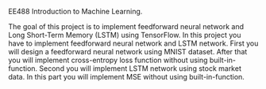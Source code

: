 EE488 Introduction to Machine Learning.

The goal of this project is to implement feedforward neural network and Long Short-Term Memory (LSTM) using TensorFlow. In this project you have to implement feedforward neural network and
LSTM network. First you will design a feedforward neural network using MNIST dataset. After that you will implement cross-entropy loss function without using built-in-function. Second you will
implement LSTM network using stock market data. In this part you will implement MSE without using built-in-function.
